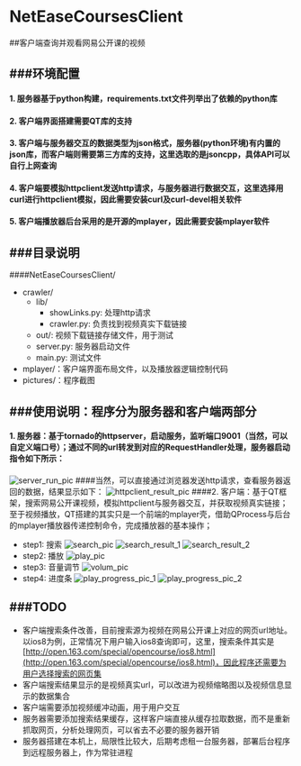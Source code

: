 NetEaseCoursesClient
======

##客户端查询并观看网易公开课的视频

###环境配置
-------------------------------
#### 1. 服务器基于python构建，requirements.txt文件列举出了依赖的python库
#### 2. 客户端界面搭建需要QT库的支持
#### 3. 客户端与服务器交互的数据类型为json格式，服务器(python环境)有内置的json库，而客户端则需要第三方库的支持，这里选取的是jsoncpp，具体API可以自行上网查询
#### 4. 客户端要模拟httpclient发送http请求，与服务器进行数据交互，这里选择用curl进行httpclient模拟，因此需要安装curl及curl-devel相关软件
#### 5. 客户端播放器后台采用的是开源的mplayer，因此需要安装mplayer软件
###目录说明
-------------------------------
####NetEaseCoursesClient/

- crawler/
	- lib/
		- showLinks.py: 处理http请求
		- crawler.py: 负责找到视频真实下载链接
    - out/: 视频下载链接存储文件，用于测试
	- server.py: 服务器启动文件
	- main.py: 测试文件
- mplayer/：客户端界面布局文件，以及播放器逻辑控制代码
- pictures/：程序截图
 
###使用说明：程序分为服务器和客户端两部分
-----------------------------------------------
#### 1. 服务器：基于tornado的httpserver，启动服务，监听端口9001（当然，可以自定义端口号）；通过不同的url转发到对应的RequestHandler处理，服务器启动指令如下所示：
![server_run_pic](https://github.com/cls1991/163CoursesDownloader/raw/master/pictures/server_run_pic.png)
####当然，可以直接通过浏览器发送http请求，查看服务器返回的数据，结果显示如下：
![httpclient_result_pic](https://github.com/cls1991/163CoursesDownloader/raw/master/pictures/httpclient_result_pic.png)
####2. 客户端：基于QT框架，搜索网易公开课视频，模拟httpclient与服务器交互，并获取视频真实链接；至于视频播放，QT搭建的其实只是一个前端的mplayer壳，借助QProcess与后台的mplayer播放器传递控制命令，完成播放器的基本操作；
* step1: 搜索
![search_pic](https://github.com/cls1991/163CoursesDownloader/raw/master/pictures/search_pic.png)
![search_result_1](https://github.com/cls1991/163CoursesDownloader/raw/master/pictures/search_result_1.png)
![search_result_2](https://github.com/cls1991/163CoursesDownloader/raw/master/pictures/search_result_2.png)
* step2: 播放
![play_pic](https://github.com/cls1991/163CoursesDownloader/raw/master/pictures/play_pic.png)
* step3: 音量调节
![volum_pic](https://github.com/cls1991/163CoursesDownloader/raw/master/pictures/volum_pic.png)
* step4: 进度条
![play_progress_pic_1](https://github.com/cls1991/163CoursesDownloader/raw/master/pictures/play_progress_pic_1.png)
![play_progress_pic_2](https://github.com/cls1991/163CoursesDownloader/raw/master/pictures/play_progress_pic_2.png)

###TODO
------------------------------------------------
- 客户端搜索条件改善，目前搜索源为视频在网易公开课上对应的网页url地址。以ios8为例，正常情况下用户输入ios8查询即可，这里，搜索条件其实是[http://open.163.com/special/opencourse/ios8.html](http://open.163.com/special/opencourse/ios8.html)，因此程序还需要为用户选择搜索的网页集
- 客户端搜索结果显示的是视频真实url，可以改进为视频缩略图以及视频信息显示的数据集合
- 客户端需要添加视频缓冲动画，用于用户交互
- 服务器需要添加搜索结果缓存，这样客户端直接从缓存拉取数据，而不是重新抓取网页，分析处理网页，可以省去不必要的服务器开销
- 服务器搭建在本机上，局限性比较大，后期考虑租一台服务器，部署后台程序到远程服务器上，作为常驻进程



